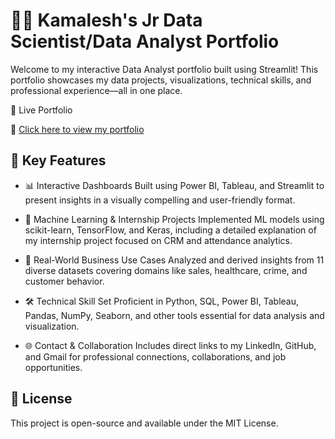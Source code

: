 # 🧑‍💼 Kamalesh's Jr Data Scientist/Data Analyst Portfolio
Welcome to my interactive Data Analyst portfolio built using Streamlit! This portfolio showcases my data projects, visualizations, technical skills, and professional experience—all in one place.

🚀 Live Portfolio

🔗 [Click here to view my portfolio](https://kamaleashwar.streamlit.app/)



## 🔑 Key Features
* 📊 Interactive Dashboards
Built using Power BI, Tableau, and Streamlit to present insights in a visually compelling and user-friendly format.

* 🧠 Machine Learning & Internship Projects
Implemented ML models using scikit-learn, TensorFlow, and Keras, including a detailed explanation of my internship project focused on CRM and attendance analytics.

* 📍 Real-World Business Use Cases
Analyzed and derived insights from 11 diverse datasets covering domains like sales, healthcare, crime, and customer behavior.

* 🛠️ Technical Skill Set
Proficient in Python, SQL, Power BI, Tableau, Pandas, NumPy, Seaborn, and other tools essential for data analysis and visualization.

* 🌐 Contact & Collaboration
Includes direct links to my LinkedIn, GitHub, and Gmail for professional connections, collaborations, and job opportunities.


## 📃 License
This project is open-source and available under the MIT License.
